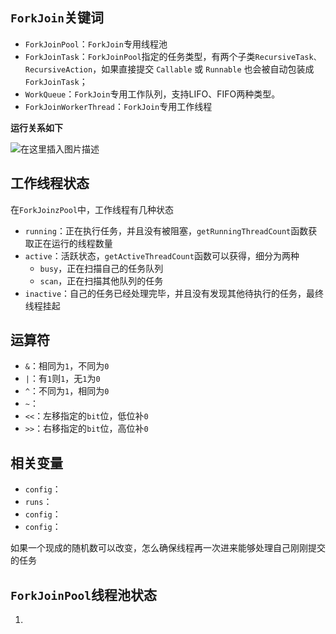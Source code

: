 



## `ForkJoin`关键词

-   `ForkJoinPool`：`ForkJoin`专用线程池
-   `ForkJoinTask`：`ForkJoinPool`指定的任务类型，有两个子类`RecursiveTask、RecursiveAction`，如果直接提交 `Callable` 或 `Runnable` 也会被自动包装成 `ForkJoinTask`；
-   `WorkQueue`：`ForkJoin`专用工作队列，支持LIFO、FIFO两种类型。
-   `ForkJoinWorkerThread`：`ForkJoin`专用工作线程

**运行关系如下**

![在这里插入图片描述](https://img-blog.csdnimg.cn/20201109211849632.jpg?x-oss-process=image/watermark,type_ZmFuZ3poZW5naGVpdGk,shadow_10,text_aHR0cHM6Ly9ibG9nLmNzZG4ubmV0L3dlaXhpbl8zODM4MDg1OA==,size_16,color_FFFFFF,t_70#pic_center)



## 工作线程状态

在`ForkJoinzPool`中，工作线程有几种状态

-   `running`：正在执行任务，并且没有被阻塞，`getRunningThreadCount`函数获取正在运行的线程数量
-   `active`：活跃状态，`getActiveThreadCount`函数可以获得，细分为两种
    -   `busy`，正在扫描自己的任务队列
    -   `scan`，正在扫描其他队列的任务
-   `inactive`：自己的任务已经处理完毕，并且没有发现其他待执行的任务，最终线程挂起



## 运算符

-   `&`：相同为`1`，不同为`0`
-   `|`：有`1`则`1`，无`1`为`0`
-   `^`：不同为`1`，相同为`0`
-   `~`：
-   `<<`：左移指定的`bit`位，低位补`0`
-   `>>`：右移指定的`bit`位，高位补`0`



## 相关变量

-   `config`：
-   `runs`：
-   `config`：
-   `config`：







如果一个现成的随机数可以改变，怎么确保线程再一次进来能够处理自己刚刚提交的任务





















## `ForkJoinPool`线程池状态

1.   












































